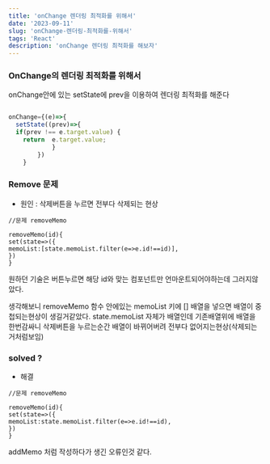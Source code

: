```yaml
---
title: 'onChange 렌더링 최적화를 위해서'
date: '2023-09-11'
slug: 'onChange-렌더링-최적화를-위해서'
tags: 'React'
description: 'onChange 렌더링 최적화를 해보자'
---
```


### OnChange의 렌더링 최적화를 위해서

onChange안에 있는 setState에 prev을 이용하여 렌더링 최적화를 해준다

```ts

onChange={(e)=>{
  setState((prev)=>{
  if(prev !== e.target.value) {
    return  e.target.value;
	  	    }
  		})
	}
```

### Remove 문제

- 원인 : 삭제버튼을 누르면 전부다 삭제되는 현상

```
//문제 removeMemo

removeMemo(id){
set(state=>({
memoList:[state.memoList.filter(e=>e.id!==id)],
})
}
```

원하던 기술은 버튼누르면 해당 id와 맞는 컴포넌트만 언마운트되어야하는데 그러지않았다.

생각해보니 removeMemo 함수 안에있는 memoList 키에 [] 배열을 넣으면 배열이 중첩되는현상이 생길거같았다.
state.memoList 자체가 배열인데 기존배열위에 배열을 한번감싸니 삭제버튼을 누르는순간 배열이 바뀌어버려 전부다 없어지는현상(삭제되는거처럼보임)

### solved ?

- 해결

```
//문제 removeMemo

removeMemo(id){
set(state=>({
memoList:state.memoList.filter(e=>e.id!==id),
})
}
```

addMemo 처럼 작성하다가 생긴 오류인것 같다.
